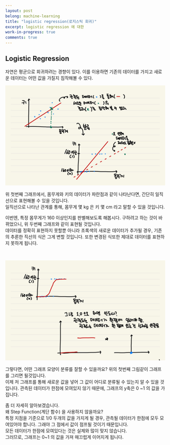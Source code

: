 ```yaml
---
layout: post
belong: machine-learning
title: "logistic regression(로지스틱 회귀)"
excerpt: logistic regression 에 대한 
work-in-progress: true
comments: true
---
```


## Logistic Regression

자연은 평균으로 회귀하려는 경향이 있다. 이를 이용하면 기존의 데이터를 가지고 새로운 데이터는 어떤 값을 가질지 짐작해볼 수 있다.  

![logistic1](./img/logistic1.jpg)

위 첫번째 그래프에서, 몸무게와 키의 데이터가 파란점과 같이 나타난다면, 간단히 일직선으로 표현해볼 수 있을 것입니다.  
일직선으로 나타난 관계를 통해, 몸무게 몇 kg 은 키 몇 cm 라고 말할 수 있을 것입니다.  

이번엔, 특정 몸무게가 160 이상인지를 판별해보도록 해봅시다. 구하려고 하는 것이 바뀌었으니, 위 두번째 그래프와 같이 표현될 것입니다.  
데이터를 정확히 표현하지 못할뿐 아니라 초록색의 새로운 데이터가 추가될 경우, 기존의 추론한 직선의 식은 그게 변할 것입니다. 또한 변경된 식또한 제대로 데이터를 표현하지 못하게 됩니다.

<br>

![logistic2](./img/logistic2.jpg)

그렇다면, 어떤 그래프 모양이 분류를 잘할 수 있을까요?
위의 첫번째 그림같이 그래프를 그리면 될것입니다.  
이제 저 그래프를 통해 새로운 값을 넣어 그 값이 어디로 분류될 수 있는지 알 수 있을 것입니다.
관측된 데이터가 한점에 모여있지 않기 때문에, 그래프의 y축은 0 ~1 의 값을 가집니다.

좀 더 자세히 알아보겠습니다.  
왜 Step Function(계단 함수) 을 사용하지 않을까요?  
특정 지점을 기준으로 1/0 두개의 값을 가지게 될 경우, 관측될 데이터가 한점에 모두 모여있어야 합니다. 그래야 그 점에서 값이 점프될 것이기 때문입니다.  
모든 데이터가 한점에 모여있다는 것은 실제와 많이 맞지 않습니다.  
그러므로, 그래프는 0~1 의 값을 가져 매끄럽게 이어지게 됩니다.

